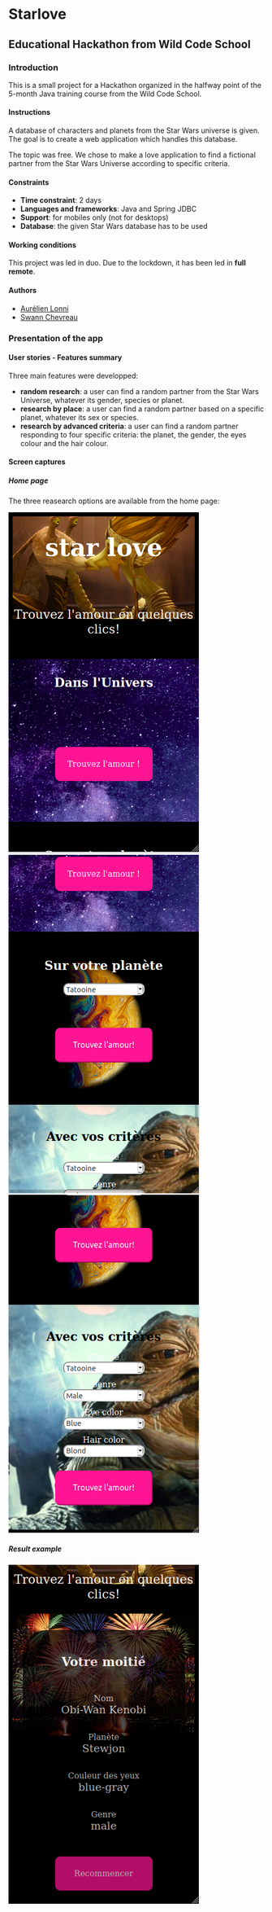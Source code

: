 # Starlove

## Educational Hackathon from Wild Code School

### Introduction

This is a small project for a Hackathon organized in the halfway point of the 5-month Java training course from the Wild Code School.

#### Instructions

A database of characters and planets from the Star Wars universe is given.
The goal is to create a web application which handles this database. 

The topic was free. We chose to make a love application to find a fictional partner from the Star Wars Universe according to specific criteria.

#### Constraints

- **Time constraint**: 2 days
- **Languages and frameworks**: Java and Spring JDBC
- **Support**: for mobiles only (not for desktops)
- **Database**: the given Star Wars database has to be used

#### Working conditions

This project was led in duo. Due to the lockdown, it has been led in **full remote**.

#### Authors
- [Aurélien Lonni](https://github.com/0reldev)
- [Swann Chevreau](https://github.com/swann44)

### Presentation of the app

#### User stories - Features summary

Three main features were developped:
- **random research**: a user can find a random partner from the Star Wars Universe, whatever its gender, species or planet.
- **research by place**: a user can find a random partner based on a specific planet, whatever its sex or species. 
- **research by advanced criteria**: a user can find a random partner responding to four specific criteria: the planet, the gender, the eyes colour and the hair colour.

#### Screen captures

##### Home page

The three reasearch options are available from the home page:

![screen capture](https://github.com/0reldev/hackathon-starlove/blob/dev/sc/screen-capture-1.png)
![screen capture](https://github.com/0reldev/hackathon-starlove/blob/dev/sc/screen-capture-2.png)
![screen capture](https://github.com/0reldev/hackathon-starlove/blob/dev/sc/screen-capture-3.png)

##### Result example
![screen capture](https://github.com/0reldev/hackathon-starlove/blob/dev/sc/screen-capture-4.png)



